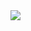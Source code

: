 <img src="https://capsule-render.vercel.app/api?type=cylinder&color=auto&height=100&section=header&text=HELLO,%WELCOME😍&fontSize=50&fontColor=FFFFFF&animation=blink" />
